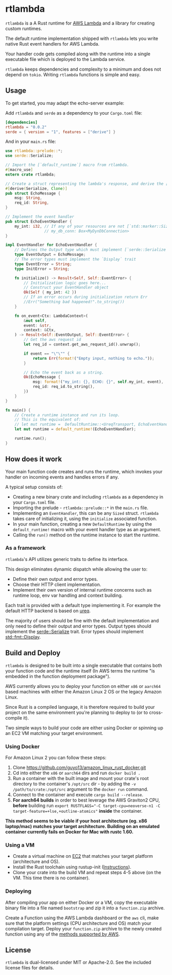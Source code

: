 # rtlambda

`rtlambda` is a A Rust runtime for [AWS Lambda](https://docs.aws.amazon.com/lambda/latest/dg/welcome.html) and a library for creating custom runtimes.

The default runtime implementation shipped with `rtlambda` lets you write native Rust event handlers for AWS Lambda.

Your handler code gets compiled along with the runtime into a single executable file which is deployed to the Lambda service.

`rtlambda` keeps dependencies and complexity to a minimum and does not depend on `tokio`. Writing `rtlambda` functions is simple and easy.

## Usage

To get started, you may adapt the echo-server example:

Add `rtlambda` and `serde` as a dependency to your `Cargo.toml` file:

```toml
[dependencies]
rtlambda = "0.0.2"
serde = { version = "1", features = ["derive"] }
```

And in your `main.rs` file:

```rust
use rtlambda::prelude::*;
use serde::Serialize;

// Import the [`default_runtime`] macro from rtlambda.
#[macro_use]
extern crate rtlambda;

// Create a struct representing the lambda's response, and derive the [`serde::Serialize`] trait.
#[derive(Serialize, Clone)]
pub struct EchoMessage {
    msg: String,
    req_id: String,
}

// Implement the event handler
pub struct EchoEventHandler {
    my_int: i32, // If any of your resources are not [`std::marker::Sized`], use a Box!
                 // my_db_conn: Box<MyDynDbConnection>
}

impl EventHandler for EchoEventHandler {
    // Defines the Output type which must implement [`serde::Serialize`]
    type EventOutput = EchoMessage;
    // The error types must implement the `Display` trait
    type EventError = String;
    type InitError = String;

    fn initialize() -> Result<Self, Self::EventError> {
        // Initialization logic goes here...
        // Construct your EventHandler object
        Ok(Self { my_int: 42 })
        // If an error occurs during initialization return Err
        //Err("Something bad happened!".to_string())
    }

    fn on_event<Ctx: LambdaContext>(
        &mut self,
        event: &str,
        context: &Ctx,
    ) -> Result<Self::EventOutput, Self::EventError> {
        // Get the aws request id
        let req_id = context.get_aws_request_id().unwrap();

        if event == "\"\"" {
            return Err(format!("Empty input, nothing to echo."));
        }

        // Echo the event back as a string.
        Ok(EchoMessage {
            msg: format!("my_int: {}, ECHO: {}", self.my_int, event),
            req_id: req_id.to_string(),
        })
    }
}

fn main() {
    // Create a runtime instance and run its loop.
    // This is the equivalent of:
    // let mut runtime =  DefaultRuntime::<UreqTransport, EchoEventHandler>::new(LAMBDA_VER);
    let mut runtime = default_runtime!(EchoEventHandler);

    runtime.run();
}
```

## How does it work

Your main function code creates and runs the runtime, which invokes your handler on incoming events and handles errors if any.

A typical setup consists of:

- Creating a new binary crate and including `rtlambda` as a dependency in your `Cargo.toml` file.
- Importing the prelude - `rtlambda::prelude::*` in the `main.rs` file.
- Implementing an `EventHandler`, this can be any `Sized` struct. `rtlambda` takes care of initializing it, using the `initialize` associated function.
- In your main function, creating a new `DefaultRuntime` by using the `default_runtime!` macro with your event handler type as an argument.
- Calling the `run()` method on the runtime instance to start the runtime.

### As a framework

`rtlambda`'s API utilizes generic traits to define its interface.

This design eliminates dynamic dispatch while allowing the user to:

- Define their own output and error types.
- Choose their HTTP client implementation.
- Implement their own version of internal runtime concerns such as runtime loop, env var handling and context building.

Each trait is provided with a default type implementing it. For example the default HTTP backend is based on [ureq](https://crates.io/crates/ureq).

The majority of users should be fine with the default implementation and only need to define their output and error types.
Output types should implement the [serde::Serialize](https://docs.serde.rs/serde/ser/trait.Serialize.html) trait.
Error types should implement [std::fmt::Display](https://doc.rust-lang.org/std/fmt/trait.Display.html).

## Build and Deploy

`rtlambda` is designed to be built into a single executable that contains both your function code and the runtime itself (In AWS terms the runtime "is embedded in the function deployment package").

AWS currently allows you to deploy your function on either `x86` or `aarch64` based machines with either the Amazon Linux 2 OS or the legacy Amazon Linux.

Since Rust is a compiled language, it is therefore required to build your project on the same environment you're planning to deploy to (or to cross-compile it).

Two simple ways to build your code are either using Docker or spinning up an EC2 VM matching your target environment.

### Using Docker

For Amazon Linux 2 you can follow these steps:

1.  Clone https://github.com/guyo13/amazon_linux_rust_docker.git
2.  Cd into either the `x86` or `aarch64` dirs and run `docker build .`
3.  Run a container with the built image and mount your crate's root directory to the container's `/opt/src` dir - by adding the `-v /path/to/crate:/opt/src` argument to the `docker run` command.
4.  Connect to the container and execute `cargo build --release`.
5.  **For aarch64 builds** in order to best leverage the AWS Graviton2 CPU, **before** building run `export RUSTFLAGS="-C target-cpu=neoverse-n1 -C target-feature=+lse,+outline-atomics"` **inside** the container.

**This method seems to be viable if your host architecture (eg. x86 laptop/mac) matches your target architecture. Building on an emulated container currently fails on Docker for Mac with rustc 1.60.**

### Using a VM

- Create a virtual machine on [EC2](https://aws.amazon.com/ec2/getting-started/) that matches your target platform (architecture and OS).
- Install the Rust toolchain using rustup-init ([Instructions](https://rustup.rs/)).
- Clone your crate into the build VM and repeat steps 4-5 above (on the VM. This time there is no container).

### Deploying

After compiling your app on either Docker or a VM, copy the executable binary file into a file named `bootstrap` and zip it into a `function.zip` archive.

Create a Function using the AWS Lambda dashboard or the `aws` cli, make sure that the platform settings (CPU architecture and OS) match your compilation target.
Deploy your `function.zip` archive to the newly created function using any of the [methods supported by AWS](https://docs.aws.amazon.com/lambda/latest/dg/configuration-function-zip.html#configuration-function-update).

## License

`rtlambda` is dual-licensed under MIT or Apache-2.0.
See the included license files for details.
